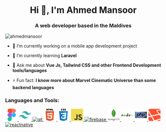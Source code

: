 <h1 align="center">Hi 👋, I'm Ahmed Mansoor</h1>
<h3 align="center">A web developer based in the Maldives</h3>

<p align="left"> <img src="https://komarev.com/ghpvc/?username=ahmedmansoor&label=Profile%20views&color=0e75b6&style=flat" alt="ahmedmansoor" /> </p>

- 🔭 I’m currently working on a mobile app development project

- 🌱 I’m currently learning **Laravel**

- 💬  Ask me about **Vue Js, Tailwind CSS and other Frontend Development tools/languages**

  <!-- - 📫  How to reach me: **<a href="https://www.ahmedmansoor.me/">ahmedmansoor.me</a>** --!>

- ⚡ Fun fact: **I know more about Marvel Cinematic Universe than some backend languages**

<h3 align="left">Languages and Tools:</h3>
<p align="left"> 
  <!-- figma -->
  <a href="https://www.w3schools.com/css/" target="_blank"> <img src="https://github.com/devicons/devicon/blob/master/icons/figma/figma-original.svg" alt="css3" width="40" height="40"/> </a> 
  <!-- tailwind -->
  <a href="https://www.w3schools.com/css/" target="_blank"> <img src="https://github.com/devicons/devicon/blob/master/icons/tailwindcss/tailwindcss-plain.svg" alt="css3" width="40" height="40"/> </a> 
  <!-- git -->
  <a href="https://git-scm.com/" target="_blank"> <img src="https://www.vectorlogo.zone/logos/git-scm/git-scm-icon.svg" alt="git" width="40" height="40"/> </a> 
  <!-- HTML -->
  <a href="https://www.w3.org/html/" target="_blank"> <img src="https://raw.githubusercontent.com/devicons/devicon/master/icons/html5/html5-original-wordmark.svg" alt="html5" width="40" height="40"/> </a> 
    <!-- CSS -->
  <a href="https://www.w3schools.com/css/" target="_blank"> <img src="https://raw.githubusercontent.com/devicons/devicon/master/icons/css3/css3-original-wordmark.svg" alt="css3" width="40" height="40"/> </a> 
  <!-- javascript -->
  <a href="https://developer.mozilla.org/en-US/docs/Web/JavaScript" target="_blank"> <img src="https://raw.githubusercontent.com/devicons/devicon/master/icons/javascript/javascript-original.svg" alt="javascript" width="40" height="40"/> 
   <!-- firebase -->
  <a href="https://firebase.google.com/" target="_blank"> <img src="https://www.vectorlogo.zone/logos/firebase/firebase-icon.svg" alt="firebase" width="40" height="40"/> </a> 
    <!-- mongodb -->
  <a href="https://www.mongodb.com/" target="_blank"> <img src="https://raw.githubusercontent.com/devicons/devicon/master/icons/mongodb/mongodb-original-wordmark.svg" alt="mongodb" width="40" height="40"/> </a>
  <!-- nodejs -->
  <a href="https://nodejs.org" target="_blank"> <img src="https://raw.githubusercontent.com/devicons/devicon/master/icons/nodejs/nodejs-original-wordmark.svg" alt="nodejs" width="40" height="40"/> </a> 
  <!-- php -->
  <a href="https://www.php.net" target="_blank"> <img src="https://raw.githubusercontent.com/devicons/devicon/master/icons/php/php-original.svg" alt="php" width="40" height="40"/> </a> 
    <!-- laravel -->
  <a href="https://laravel.com" target="_blank"> <img src="https://raw.githubusercontent.com/devicons/devicon/master/icons/laravel/laravel-plain.svg" alt="laravel" width="40" height="40"/> </a> 
  <!-- reactnative -->
  <a href="https://reactnative.dev/" target="_blank"> <img src="https://reactnative.dev/img/header_logo.svg" alt="reactnative" width="40" height="40"/> </a>  </p>

